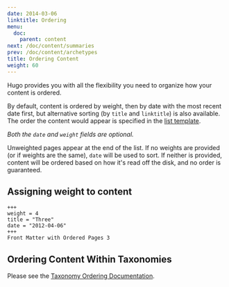 ```yaml
---
date: 2014-03-06
linktitle: Ordering
menu:
  doc:
    parent: content
next: /doc/content/summaries
prev: /doc/content/archetypes
title: Ordering Content
weight: 60
---
```


Hugo provides you with all the flexibility you need to organize how your content is ordered.

By default, content is ordered by weight, then by date with the most
recent date first, but alternative sorting (by `title` and `linktitle`) is
also available. The order the content would appear is specified in
the [list template](/doc/templates/list/).

_Both the `date` and `weight` fields are optional._

Unweighted pages appear at the end of the list. If no weights are provided (or
if weights are the same), `date` will be used to sort. If neither is provided,
content will be ordered based on how it's read off the disk, and no order is
guaranteed.

## Assigning weight to content

    +++
    weight = 4
    title = "Three"
    date = "2012-04-06"
    +++
    Front Matter with Ordered Pages 3


## Ordering Content Within Taxonomies

Please see the [Taxonomy Ordering Documentation](/doc/taxonomies/ordering/).
